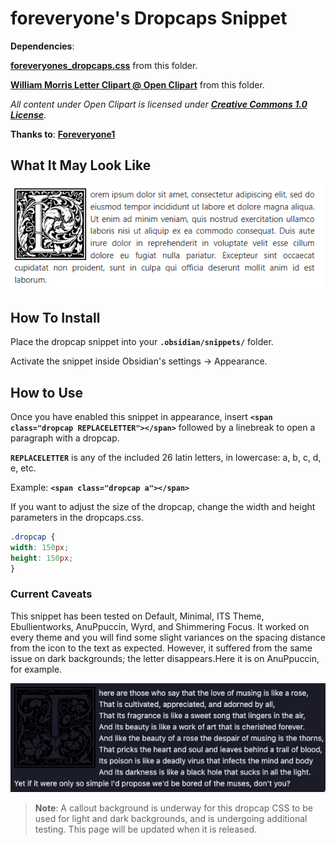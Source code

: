 # foreveryone's Dropcaps Snippet

__Dependencies__:

[__foreveryones_dropcaps.css__](foreveryones_dropcaps.css) from this folder.

[__William Morris Letter Clipart @ Open Clipart__](https://openclipart.org/search/?query=William+Morris) from this folder.

*All content under Open Clipart is licensed under* [*__Creative Commons 1.0 License__*](https://creativecommons.org/publicdomain/zero/1.0/).

__Thanks to__: [__Foreveryone1__](https://github.com/foreveryone1)

## What It May Look Like

![lorem_ipsum](_attachments/foreveryones_lorem_ipsum.png)

## How To Install

Place the dropcap snippet into your __`.obsidian/snippets/`__ folder.

Activate the snippet inside Obsidian's settings -> Appearance.

## How to Use

Once you have enabled this snippet in appearance, insert __`<span class="dropcap REPLACELETTER"></span>`__ followed by a linebreak to open a paragraph with a dropcap.

__`REPLACELETTER`__ is any of the included 26 latin letters, in lowercase: a, b, c, d, e, etc.

Example: __`<span class="dropcap a"></span>`__

If you want to adjust the size of the dropcap, change the width and height parameters in the dropcaps.css.

```css
.dropcap {
width: 150px;
height: 150px;
}
```

### Current Caveats

This snippet has been tested on Default, Minimal, ITS Theme, Ebullientworks, AnuPpuccin, Wyrd, and Shimmering Focus. It worked on every theme and you will find some slight variances on the spacing distance from the icon to the text as expected. However, it suffered from the same issue on dark backgrounds; the letter disappears.Here it is on AnuPpuccin, for example.

![sigrunixia_dropcap_darktest1](_attachments/sigrunixia_dropcap_darktest1.png)

> __Note__: A callout background is underway for this dropcap CSS to be used for light and dark backgrounds, and is undergoing additional testing. This page will be updated when it is released.
